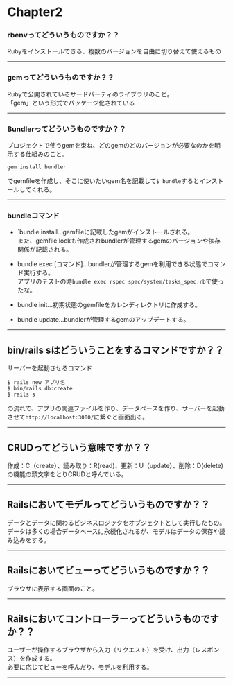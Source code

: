 # Chapter2

### rbenvってどういうものですか？？
Rubyをインストールできる、複数のバージョンを自由に切り替えて使えるもの
***

### gemってどういうものですか？？
Rubyで公開されているサードパーティのライブラリのこと。   
「gem」という形式でパッケージ化されている
***

### Bundlerってどういうものですか？？
プロジェクトで使うgemを束ね、どのgemのどのバージョンが必要なのかを明示する仕組みのこと。   
~~~
gem install bundler
~~~
でgemfileを作成し、そこに使いたいgem名を記載して`$ bundle`するとインストールしてくれる。
***

### bundleコマンド
- `bundle install...gemfileに記載したgemがインストールされる。    
また、gemfile.lockも作成されbundlerが管理するgemのバージョンや依存関係が記載される。

- bundle exec [コマンド]...bundlerが管理するgemを利用できる状態でコマンド実行する。    
アプリのテストの時`bundle exec rspec spec/system/tasks_spec.rb`で使ったな。

- bundle init...初期状態のgemfileをカレンディレクトリに作成する。
- bundle update...bundlerが管理するgemのアップデートする。
***

## bin/rails sはどういうことをするコマンドですか？？
サーバーを起動させるコマンド    
~~~
$ rails new アプリ名 
$ bin/rails db:create
$ rails s
~~~
の流れで、アプリの関連ファイルを作り、データベースを作り、サーバーを起動させて`http://localhost:3000/`に繋ぐと画面出る。
***

## CRUDってどういう意味ですか？？
作成：C（create）、読み取り：R(read)、更新：U（update）、削除：D(delete)の機能の頭文字をとりCRUDと呼んでいる。
***

## Railsにおいてモデルってどういうものですか？？
データとデータに関わるビジネスロジックをオブジェクトとして実行したもの。    
データは多くの場合データベースに永続化されるが、モデルはデータの保存や読み込みをする。
***

## Railsにおいてビューってどういうものですか？？
ブラウザに表示する画面のこと。
***

## Railsにおいてコントローラーってどういうものですか？？
ユーザーが操作するブラウザから入力（リクエスト）を受け、出力（レスポンス）を作成する。   
必要に応じてビューを呼んだり、モデルを利用する。
***


